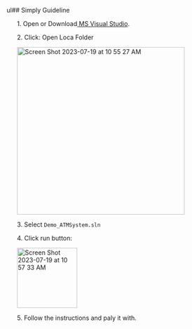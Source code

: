 ul## Simply Guideline
<ol>1. Open or Download<a href="https://visualstudio.microsoft.com/downloads/"> MS Visual Studio</a>.</ol>
<ol>2. Click: Open Loca Folder</ol>
  <ul><img width="382" alt="Screen Shot 2023-07-19 at 10 55 27 AM" src="https://github.com/kevinw1222/Demo_ATMSystem/assets/119633334/8dadc100-f71d-4133-b8a8-512833cbda6c"></ul>
<ol>3. Select <code>Demo_ATMSystem.sln</code></ol>
<ol>4. Click run button:</ol>
  <ul><img width="137" alt="Screen Shot 2023-07-19 at 10 57 33 AM" src="https://github.com/kevinw1222/Demo_ATMSystem/assets/119633334/1442998c-a87f-47dd-a1de-081be198c354"></ul>
<ol>5. Follow the instructions and paly it with.</ol>
